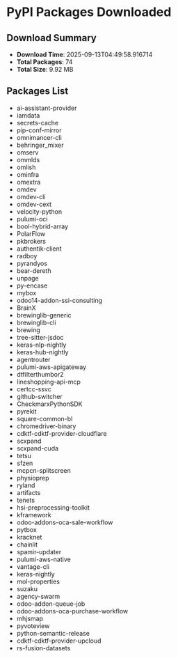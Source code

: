 # PyPI Packages Downloaded

## Download Summary
- **Download Time**: 2025-09-13T04:49:58.916714
- **Total Packages**: 74
- **Total Size**: 9.92 MB

## Packages List
- ai-assistant-provider
- iamdata
- secrets-cache
- pip-conf-mirror
- omnimancer-cli
- behringer_mixer
- omserv
- ommlds
- omlish
- ominfra
- omextra
- omdev
- omdev-cli
- omdev-cext
- velocity-python
- pulumi-oci
- bool-hybrid-array
- PolarFlow
- pkbrokers
- authentik-client
- radboy
- pyrandyos
- bear-dereth
- unpage
- py-encase
- mybox
- odoo14-addon-ssi-consulting
- BrainX
- brewinglib-generic
- brewinglib-cli
- brewing
- tree-sitter-jsdoc
- keras-nlp-nightly
- keras-hub-nightly
- agentrouter
- pulumi-aws-apigateway
- dtfilterthumbor2
- lineshopping-api-mcp
- certcc-ssvc
- github-switcher
- CheckmarxPythonSDK
- pyrekit
- square-common-bl
- chromedriver-binary
- cdktf-cdktf-provider-cloudflare
- scxpand
- scxpand-cuda
- tetsu
- sfzen
- mcpcn-splitscreen
- physioprep
- ryland
- artifacts
- tenets
- hsi-preprocessing-toolkit
- kframework
- odoo-addons-oca-sale-workflow
- pytbox
- kracknet
- chainlit
- spamir-updater
- pulumi-aws-native
- vantage-cli
- keras-nightly
- mol-properties
- suzaku
- agency-swarm
- odoo-addon-queue-job
- odoo-addons-oca-purchase-workflow
- mhjsmap
- pyvoteview
- python-semantic-release
- cdktf-cdktf-provider-upcloud
- rs-fusion-datasets
